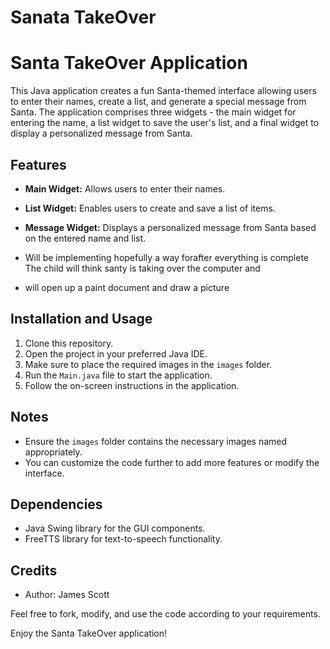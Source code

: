 # Sanata TakeOver

# Santa TakeOver Application

This Java application creates a fun Santa-themed interface allowing users to enter their names, 
create a list, 
and generate a special message from Santa. 
The application comprises three widgets - the main widget for entering the name,
                                          a list widget to save the user's list,
                                          and a final widget to display a personalized message from Santa.

## Features

- **Main Widget:** Allows users to enter their names.
- **List Widget:** Enables users to create and save a list of items.
- **Message Widget:** Displays a personalized message from Santa based on the entered name and list.

- Will be implementing hopefully a way forafter everything is complete The child will think santy is taking over the computer and
-  will open up a paint document and draw a picture 

## Installation and Usage

1. Clone this repository.
2. Open the project in your preferred Java IDE.
3. Make sure to place the required images in the `images` folder.
4. Run the `Main.java` file to start the application.
5. Follow the on-screen instructions in the application.



## Notes

- Ensure the `images` folder contains the necessary images named appropriately.
- You can customize the code further to add more features or modify the interface.

## Dependencies

- Java Swing library for the GUI components.
- FreeTTS library for text-to-speech functionality.

## Credits

- Author: James Scott




Feel free to fork, modify, and use the code according to your requirements.

Enjoy the Santa TakeOver application!
